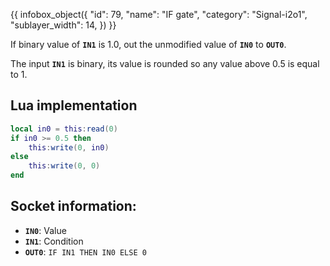 {{ infobox_object({
	"id": 79,
	"name": "IF gate",
	"category": "Signal-i2o1",
	"sublayer_width": 14,
}) }}

If binary value of **`IN1`** is 1.0, out the unmodified value of **`IN0`** to **`OUT0`**.

The input **`IN1`** is binary, its value is rounded so any value above 0.5 is equal to 1.

## Lua implementation
```lua
local in0 = this:read(0)
if in0 >= 0.5 then
	this:write(0, in0)
else
	this:write(0, 0)
end
```

## Socket information:
- **`IN0`**: Value
- **`IN1`**: Condition
- **`OUT0`**: `IF IN1 THEN IN0 ELSE 0`